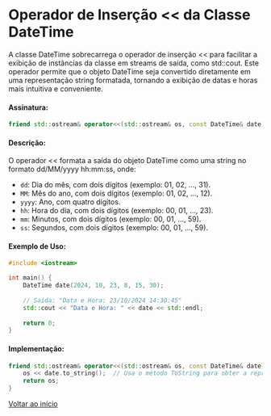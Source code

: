 # Operador de Inserção << da Classe DateTime
A classe DateTime sobrecarrega o operador de inserção << para facilitar a exibição de instâncias da classe em streams de saída, como std::cout. Este operador permite que o objeto DateTime seja convertido diretamente em uma representação string formatada, tornando a exibição de datas e horas mais intuitiva e conveniente.

#### Assinatura:

```c++
friend std::ostream& operator<<(std::ostream& os, const DateTime& date);
```

#### Descrição:
O operador << formata a saída do objeto DateTime como uma string no formato dd/MM/yyyy hh:mm:ss, onde:

- `dd`: Dia do mês, com dois dígitos (exemplo: 01, 02, ..., 31).
- `MM`: Mês do ano, com dois dígitos (exemplo: 01, 02, ..., 12).
- `yyyy`: Ano, com quatro dígitos.
- `hh`: Hora do dia, com dois dígitos (exemplo: 00, 01, ..., 23).
- `mm`: Minutos, com dois dígitos (exemplo: 00, 01, ..., 59).
- `ss`: Segundos, com dois dígitos (exemplo: 00, 01, ..., 59).

#### Exemplo de Uso:

```c++
#include <iostream>

int main() {
    DateTime date(2024, 10, 23, 8, 15, 30);
    
    // Saída: "Data e Hora: 23/10/2024 14:30:45"
    std::cout << "Data e Hora: " << date << std::endl;
    
    return 0;
}
```

#### Implementação:

```c++
friend std::ostream& operator<<(std::ostream& os, const DateTime& date) {
    os << date.to_string();  // Usa o método ToString para obter a representação da data
    return os;
}
```


<a href="index.md">Voltar ao início</a>